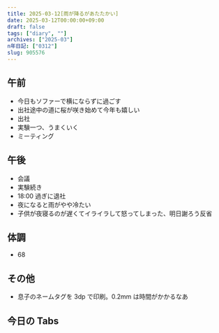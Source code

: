 ```yaml
---
title: 2025-03-12[雨が降るがあたたかい]
date: 2025-03-12T00:00:00+09:00
draft: false
tags: ["diary", ""]
archives: ["2025-03"]
n年日記: ["0312"]
slug: 905576
---
```


## 午前

- 今日もソファーで横にならずに過ごす
- 出社途中の道に桜が咲き始めて今年も嬉しい
- 出社
- 実験一つ、うまくいく
- ミーティング

## 午後

- 会議
- 実験続き
- 18:00 過ぎに退社
- 夜になると雨がやや冷たい
- 子供が夜寝るのが遅くてイライラして怒ってしまった、明日謝ろう反省

## 体調

- 68

## その他

- 息子のネームタグを 3dp で印刷。0.2mm は時間がかかるなあ

## 今日の Tabs
